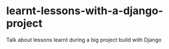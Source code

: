 # learnt-lessons-with-a-django-project
Talk about lessons learnt during a big project build with Django
